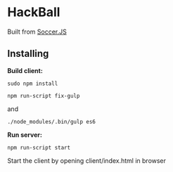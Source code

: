 HackBall
==============
Built from [Soccer.JS](https://github.com/Mati365/Soccer.js)

## Installing
**Build client:**
```
sudo npm install
```
```
npm run-script fix-gulp
```
and
```
./node_modules/.bin/gulp es6
```
**Run server:**
```
npm run-script start
```
Start the client by opening client/index.html in browser

